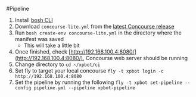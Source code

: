 #Pipeline 

1. Install [bosh CLI](https://bosh.io/docs/cli-v2.html#install)
1. Download `concourse-lite.yml` from the [latest Concourse release](https://github.com/concourse/concourse/releases/tag/v3.5.0)
1. Run `bosh create-env concourse-lite.yml` in the directory where the manifest was saved
    - This will take a little bit
1. Once finished, check [http://192.168.100.4:8080/](http://192.168.100.4:8080/), Concourse web server should be running
1. Change directory to `cd ~/xpbot/ci`
1. Set fly to target your local concourse `fly -t xpbot login -c http://192.168.100.4:8080`
1. Set the pipeline by running the following `fly -t xpbot set-pipeline --config pipeline.yml --pipeline xpbot-pipeline`